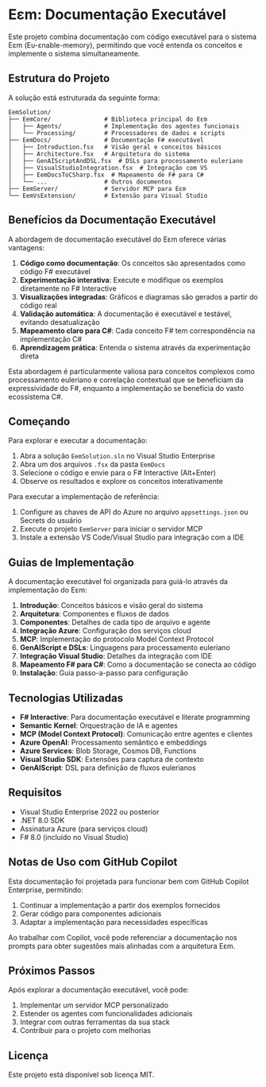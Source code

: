 # Εεm: Documentação Executável

Este projeto combina documentação com código executável para o sistema Εεm (Ευ-εnable-memory), permitindo que você entenda os conceitos e implemente o sistema simultaneamente.

## Estrutura do Projeto

A solução está estruturada da seguinte forma:

```
EemSolution/
├── EemCore/               # Biblioteca principal do Εεm
│   ├── Agents/            # Implementação dos agentes funcionais
│   └── Processing/        # Processadores de dados e scripts
├── EemDocs/               # Documentação F# executável
│   ├── Introduction.fsx   # Visão geral e conceitos básicos
│   ├── Architecture.fsx   # Arquitetura do sistema
│   ├── GenAIScriptAndDSL.fsx  # DSLs para processamento euleriano
│   ├── VisualStudioIntegration.fsx  # Integração com VS
│   ├── EemDocsToCSharp.fsx  # Mapeamento de F# para C#
│   └── ...                # Outros documentos
├── EemServer/             # Servidor MCP para Εεm
└── EemVsExtension/        # Extensão para Visual Studio
```

## Benefícios da Documentação Executável

A abordagem de documentação executável do Εεm oferece várias vantagens:

1. **Código como documentação**: Os conceitos são apresentados como código F# executável
2. **Experimentação interativa**: Execute e modifique os exemplos diretamente no F# Interactive
3. **Visualizações integradas**: Gráficos e diagramas são gerados a partir do código real
4. **Validação automática**: A documentação é executável e testável, evitando desatualização
5. **Mapeamento claro para C#**: Cada conceito F# tem correspondência na implementação C#
6. **Aprendizagem prática**: Entenda o sistema através da experimentação direta

Esta abordagem é particularmente valiosa para conceitos complexos como processamento euleriano
e correlação contextual que se beneficiam da expressividade do F#, enquanto a implementação
se beneficia do vasto ecossistema C#.

## Começando

Para explorar e executar a documentação:

1. Abra a solução `EemSolution.sln` no Visual Studio Enterprise
2. Abra um dos arquivos `.fsx` da pasta `EemDocs`
3. Selecione o código e envie para o F# Interactive (Alt+Enter)
4. Observe os resultados e explore os conceitos interativamente

Para executar a implementação de referência:

1. Configure as chaves de API do Azure no arquivo `appsettings.json` ou Secrets do usuário
2. Execute o projeto `EemServer` para iniciar o servidor MCP
3. Instale a extensão VS Code/Visual Studio para integração com a IDE

## Guias de Implementação

A documentação executável foi organizada para guiá-lo através da implementação do Εεm:

1. **Introdução**: Conceitos básicos e visão geral do sistema
2. **Arquitetura**: Componentes e fluxos de dados
3. **Componentes**: Detalhes de cada tipo de arquivo e agente
4. **Integração Azure**: Configuração dos serviços cloud
5. **MCP**: Implementação do protocolo Model Context Protocol
6. **GenAIScript e DSLs**: Linguagens para processamento euleriano
7. **Integração Visual Studio**: Detalhes da integração com IDE
8. **Mapeamento F# para C#**: Como a documentação se conecta ao código
9. **Instalação**: Guia passo-a-passo para configuração

## Tecnologias Utilizadas

- **F# Interactive**: Para documentação executável e literate programming
- **Semantic Kernel**: Orquestração de IA e agentes
- **MCP (Model Context Protocol)**: Comunicação entre agentes e clientes
- **Azure OpenAI**: Processamento semântico e embeddings
- **Azure Services**: Blob Storage, Cosmos DB, Functions
- **Visual Studio SDK**: Extensões para captura de contexto
- **GenAIScript**: DSL para definição de fluxos eulerianos

## Requisitos

- Visual Studio Enterprise 2022 ou posterior
- .NET 8.0 SDK
- Assinatura Azure (para serviços cloud)
- F# 8.0 (incluído no Visual Studio)

## Notas de Uso com GitHub Copilot

Esta documentação foi projetada para funcionar bem com GitHub Copilot Enterprise, permitindo:

1. Continuar a implementação a partir dos exemplos fornecidos
2. Gerar código para componentes adicionais
3. Adaptar a implementação para necessidades específicas

Ao trabalhar com Copilot, você pode referenciar a documentação nos prompts para obter sugestões mais alinhadas com a arquitetura Εεm.

## Próximos Passos

Após explorar a documentação executável, você pode:

1. Implementar um servidor MCP personalizado
2. Estender os agentes com funcionalidades adicionais
3. Integrar com outras ferramentas da sua stack
4. Contribuir para o projeto com melhorias

## Licença

Este projeto está disponível sob licença MIT.
